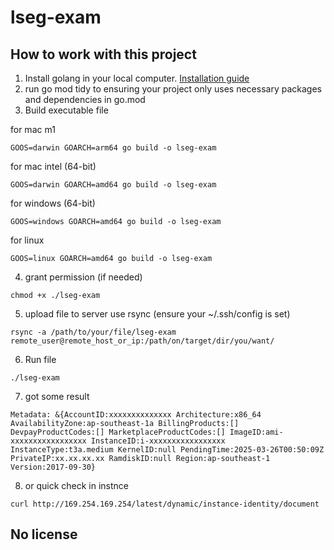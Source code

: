 # lseg-exam

## How to work with this project

1. Install golang in your local computer. [Installation guide](https://go.dev/doc/install)
2. run go mod tidy to ensuring your project only uses necessary packages and dependencies in go.mod
3. Build executable file

for mac m1
```
GOOS=darwin GOARCH=arm64 go build -o lseg-exam
```

for mac intel (64-bit)
```
GOOS=darwin GOARCH=amd64 go build -o lseg-exam
```

for windows (64-bit)
```
GOOS=windows GOARCH=amd64 go build -o lseg-exam
```

for linux
```
GOOS=linux GOARCH=amd64 go build -o lseg-exam
```

4. grant permission (if needed)
```
chmod +x ./lseg-exam
```

5. upload file to server use rsync (ensure your ~/.ssh/config is set)
```
rsync -a /path/to/your/file/lseg-exam remote_user@remote_host_or_ip:/path/on/target/dir/you/want/
```
6. Run file
```
./lseg-exam
```
7. got some result
```
Metadata: &{AccountID:xxxxxxxxxxxxxx Architecture:x86_64 AvailabilityZone:ap-southeast-1a BillingProducts:[] DevpayProductCodes:[] MarketplaceProductCodes:[] ImageID:ami-xxxxxxxxxxxxxxxxx InstanceID:i-xxxxxxxxxxxxxxxxx InstanceType:t3a.medium KernelID:null PendingTime:2025-03-26T00:50:09Z PrivateIP:xx.xx.xx.xx RamdiskID:null Region:ap-southeast-1 Version:2017-09-30}
```
8. or quick check in instnce
```
curl http://169.254.169.254/latest/dynamic/instance-identity/document
```

## No license